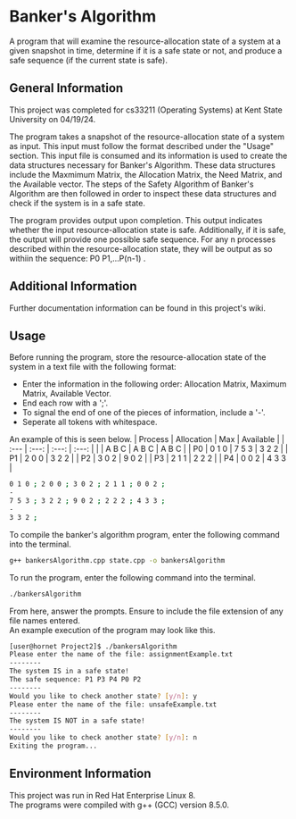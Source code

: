 # Banker's Algorithm
A program that will examine the resource-allocation state of a system at a given snapshot in time, determine if it is a safe state or not, and produce a safe sequence (if the current state is safe). 

## General Information

This project was completed for cs33211 (Operating Systems) at Kent State University on 04/19/24.

The program takes a snapshot of the resource-allocation state of a system as input. This input must follow the format described under the "Usage" section. This input file is consumed and its information is used to create the data structures necessary for Banker's Algorithm. These data structures include the Maxmimum Matrix, the Allocation Matrix, the Need Matrix, and the Available vector. The steps of the Safety Algorithm of Banker's Algorithm are then followed in order to inspect these data structures and check if the system is in a safe state.

The program provides output upon completion. This output indicates whether the input resource-allocation state is safe. Additionally, if it is safe, the output will provide one possible safe sequence. For any n processes described within the resource-allocation state, they will be output as so withiin the sequence: P0 P1,...P(n-1) .

## Additional Information

Further documentation information can be found in this project's wiki.

## Usage

Before running the program, store the resource-allocation state of the system in a text file with the following format:

- Enter the information in the following order: Allocation Matrix, Maximum Matrix, Available Vector.
- End each row with a ';'.
- To signal the end of one of the pieces of information, include a '-'.
- Seperate all tokens with whitespace. 

An example of this is seen below.
| Process | Allocation | Max | Available |
| :--- | :---: | :---: | :---: |
|      | A  B  C | A  B  C | A  B  C |
| P0   | 0  1  0 | 7  5  3 | 3  2  2 |
| P1   | 2  0  0 | 3  2  2 | 
| P2   | 3  0  2 | 9  0  2 | 
| P3   | 2  1  1 | 2  2  2 | 
| P4   | 0  0  2 | 4  3  3 | 
```bash
0 1 0 ; 2 0 0 ; 3 0 2 ; 2 1 1 ; 0 0 2 ;
-
7 5 3 ; 3 2 2 ; 9 0 2 ; 2 2 2 ; 4 3 3 ;
-
3 3 2 ;
```

To compile the banker's algorithm program, enter the following command into the terminal.
```bash
g++ bankersAlgorithm.cpp state.cpp -o bankersAlgorithm
```

To run the program, enter the following command into the terminal.
```bash
./bankersAlgorithm
```

From here, answer the prompts. Ensure to include the file extension of any file names entered.<br> 
An example execution of the program may look like this.
```bash
[user@hornet Project2]$ ./bankersAlgorithm
Please enter the name of the file: assignmentExample.txt
--------
The system IS in a safe state!
The safe sequence: P1 P3 P4 P0 P2 
--------
Would you like to check another state? [y/n]: y
Please enter the name of the file: unsafeExample.txt
--------
The system IS NOT in a safe state!
--------
Would you like to check another state? [y/n]: n
Exiting the program...
```

## Environment Information
This project was run in Red Hat Enterprise Linux 8.<br>
The programs were compiled with g++ (GCC) version 8.5.0.
